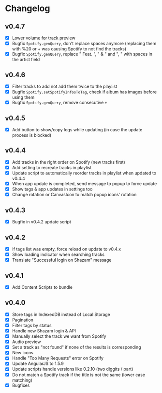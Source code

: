 # Changelog

## v0.4.7

- [x] Lower volume for track preview
- [x] Bugfix `Spotify.genQuery`, don't replace spaces anymore (replacing them with %20 or + was causing Spotify to not find the tracks)
- [x] Bugfix `Spotify.genQuery`, replace " Feat. ", " & " and ", " with spaces in the artist field

## v0.4.6

- [x] Filter tracks to add not add them twice to the playlist
- [x] Bugfix `Spotify.setSpotifyInfosToTag`, check if album has images before using them
- [x] Bugfix `Spotify.genQuery`, remove consecutive `+`

## v0.4.5

- [x] Add button to show/copy logs while updating (in case the update process is blocked)

## v0.4.4

- [x] Add tracks in the right order on Spotify (new tracks first)
- [x] Add setting to recreate tracks in playlist
- [x] Update script to automatically reorder tracks in playlist when updated to v0.4.4
- [x] When app update is completed, send message to popup to force update
- [x] Show tags & app updates in settings too
- [x] Change rotation or CanvasIcon to match popup icons' rotation

## v0.4.3

- [x] Bugfix in v0.4.2 update script

## v0.4.2

- [x] If tags list was empty, force reload on update to v0.4.x
- [x] Show loading indicator when searching tracks
- [x] Translate "Successful login on Shazam" message

## v0.4.1

- [x] Add Content Scripts to bundle

## v0.4.0

- [x] Store tags in IndexedDB instead of Local Storage
- [x] Pagination
- [x] Filter tags by status
- [x] Handle new Shazam login & API
- [x] Manually select the track we want from Spotify
- [x] Audio preview
- [x] Set a track as "not found" if none of the results is corresponding
- [x] New icons
- [x] Handle "Too Many Requests" error on Spotify
- [x] Update AngularJS to 1.5.9
- [x] Update scripts handle versions like 0.2.10 (two diggits / part)
- [x] Do not match a Spotify track if the title is not the same (lower case matching)
- [x] Bugfixes